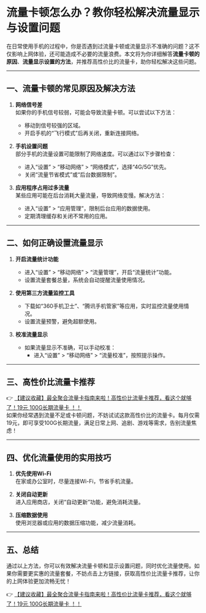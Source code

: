 # 流量卡顿怎么办？教你轻松解决流量显示与设置问题

在日常使用手机的过程中，你是否遇到过流量卡顿或流量显示不准确的问题？这不仅影响上网体验，还可能造成不必要的流量浪费。本文将为你详细解答**流量卡顿的原因**、**流量显示设置的方法**，并推荐高性价比的流量卡，助你轻松解决这些问题。

---

## 一、流量卡顿的常见原因及解决方法

1. **网络信号差**  
   如果你的手机信号较弱，可能会导致流量卡顿。可以尝试以下方法：  
   - 移动到信号较强的区域。  
   - 开启手机的“飞行模式”后再关闭，重新连接网络。  

2. **手机设置问题**  
   部分手机的流量设置可能限制了网络速度。可以通过以下步骤检查：  
   - 进入“设置” > “移动网络” > “网络模式”，选择“4G/5G”优先。  
   - 关闭“流量节省模式”或“后台数据限制”。  

3. **应用程序占用过多流量**  
   某些应用可能在后台消耗大量流量，导致网络变慢。解决方法：  
   - 进入“设置” > “应用管理”，限制后台应用的数据使用。  
   - 定期清理缓存和关闭不常用的应用。  

---

## 二、如何正确设置流量显示

1. **开启流量统计功能**  
   - 进入“设置” > “移动网络” > “流量管理”，开启“流量统计”功能。  
   - 设置流量套餐总量，系统会自动提醒流量使用情况。  

2. **使用第三方流量监控工具**  
   - 下载如“360手机卫士”、“腾讯手机管家”等应用，实时监控流量使用情况。  
   - 设置流量预警，避免超额使用。  

3. **校准流量显示**  
   - 如果流量显示不准确，可以手动校准：  
     - 进入“设置” > “移动网络” > “流量校准”，按照提示操作。  

---

## 三、高性价比流量卡推荐

👉 [【建议收藏】最全聚合流量卡指南来啦！高性价比流量卡推荐，看这个就够了！19元 100G长期流量卡 ！！](https://bit.ly/Liuliangka)  
如果你经常遇到流量不足或卡顿问题，不妨试试这款高性价比的流量卡。每月仅需19元，即可享受100G长期流量，满足日常上网、追剧、游戏等需求，告别流量焦虑！

---

## 四、优化流量使用的实用技巧

1. **优先使用Wi-Fi**  
   在家或办公室时，尽量连接Wi-Fi，节省手机流量。  

2. **关闭自动更新**  
   进入应用商店，关闭“自动更新”功能，避免消耗流量。  

3. **压缩数据使用**  
   使用浏览器或应用的数据压缩功能，减少流量消耗。  

---

## 五、总结

通过以上方法，你可以有效解决流量卡顿和显示设置问题，同时优化流量使用。如果你需要更实惠的流量套餐，不妨点击上方链接，获取高性价比流量卡推荐，让你的上网体验更加流畅无忧！

👉 [【建议收藏】最全聚合流量卡指南来啦！高性价比流量卡推荐，看这个就够了！19元 100G长期流量卡 ！！](https://bit.ly/Liuliangka)